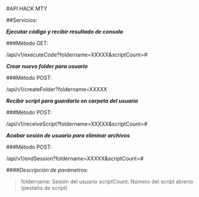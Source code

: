#API HACK MTY


##Servicios:

***Ejecutar código y recibir resultado de consola***

###Método GET:

/api/v1/executeCode?foldername=XXXXX&scriptCount=#



***Crear nuevo folder para usuario***

###Método POST:

/api/v1/createFolder?foldername=XXXXX



***Recibir script para guardarlo en carpeta del usuario***

###Método POST:

/api/v1/receiveScript?foldername=XXXXX&scriptCount=#



***Acabar sesión de usuario para eliminar archivos***

###Método POST:

/api/v1/endSession?foldername=XXXXX&scriptCount=#


####_Descripción de parámetros:_

>foldername: Sesión del usuario
>scriptCount: Número del script abierto (pestaña de script)
